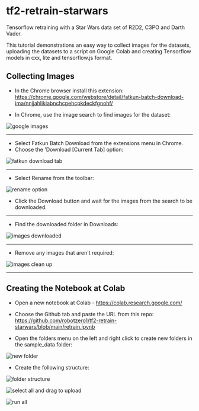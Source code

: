 # tf2-retrain-starwars
Tensorflow retraining with a Star Wars data set of R2D2, C3PO and Darth Vader. 

This tutorial demonstrations an easy way to collect images for the datasets, uploading the datasets to a script on Google Colab and creating Tensorflow models in cxx, lite and tensorflow.js format.

## Collecting Images
 - In the Chrome browser install this extension: https://chrome.google.com/webstore/detail/fatkun-batch-download-ima/nnjjahlikiabnchcpehcpkdeckfgnohf/

 - In Chrome, use the image search to find images for the dataset: 
 
![google images](https://user-images.githubusercontent.com/60509953/106366365-ab1da880-633b-11eb-80b3-c1e6bfb7ec23.jpg)  

---

 - Select Fatkun Batch Download from the extensions menu in Chrome.  
 - Choose the 'Download [Current Tab] option:  
 
![fatkun download tab](https://user-images.githubusercontent.com/60509953/106366363-aa851200-633b-11eb-891e-d040443c47ff.jpg)  

---

  - Select Rename from the toolbar:  
  
![rename option](https://user-images.githubusercontent.com/60509953/106366369-ac4ed580-633b-11eb-8faf-a8f4facda8f3.jpg) 

 - Click the Download button and wait for the images from the search to be downloaded.  

---

 - Find the downloaded folder in Downloads:  
 
![images downloaded](https://user-images.githubusercontent.com/60509953/106366367-abb63f00-633b-11eb-9873-46cdb83b7160.jpg)  

---

 - Remove any images that aren't required:  
 
![images clean up](https://user-images.githubusercontent.com/60509953/106366366-ab1da880-633b-11eb-91e4-e073e351f503.jpg)  


---

## Creating the Notebook at Colab
 - Open a new notebook at Colab - https://colab.research.google.com/  
 - Choose the Github tab and paste the URL from this repo: https://github.com/robotzero1/tf2-retrain-starwars/blob/main/retrain.ipynb  

 - Open the folders menu on the left and right click to create new folders in the sample_data folder:  

![new folder](https://user-images.githubusercontent.com/60509953/106366368-abb63f00-633b-11eb-885f-e0266ccc226d.jpg) 

 - Create the following structure:  
 
![folder structure](https://user-images.githubusercontent.com/60509953/106366364-aa851200-633b-11eb-8b24-978ddcf7ce86.jpg)  


![select all and drag to upload](https://user-images.githubusercontent.com/60509953/106366360-a953e500-633b-11eb-8c12-c3021616fbeb.jpg)   

![run all](https://user-images.githubusercontent.com/60509953/106366370-ac4ed580-633b-11eb-8df9-e89eeaeac820.jpg)  



